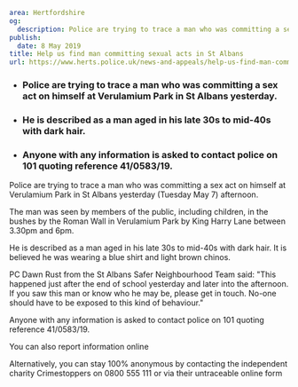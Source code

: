 ```yaml
area: Hertfordshire
og:
  description: Police are trying to trace a man who was committing a sex act on himself at Verulamium Park in St Albans yesterday (Tuesday May 7) afternoon.
publish:
  date: 8 May 2019
title: Help us find man committing sexual acts in St Albans
url: https://www.herts.police.uk/news-and-appeals/help-us-find-man-committing-sexual-acts-in-st-albans-0179f
```

* ### Police are trying to trace a man who was committing a sex act on himself at Verulamium Park in St Albans yesterday.

 * ### He is described as a man aged in his late 30s to mid-40s with dark hair.

 * ### Anyone with any information is asked to contact police on 101 quoting reference 41/0583/19.

Police are trying to trace a man who was committing a sex act on himself at Verulamium Park in St Albans yesterday (Tuesday May 7) afternoon.

The man was seen by members of the public, including children, in the bushes by the Roman Wall in Verulamium Park by King Harry Lane between 3.30pm and 6pm.

He is described as a man aged in his late 30s to mid-40s with dark hair. It is believed he was wearing a blue shirt and light brown chinos.

PC Dawn Rust from the St Albans Safer Neighbourhood Team said: "This happened just after the end of school yesterday and later into the afternoon. If you saw this man or know who he may be, please get in touch. No-one should have to be exposed to this kind of behaviour."

Anyone with any information is asked to contact police on 101 quoting reference 41/0583/19.

You can also report information online

Alternatively, you can stay 100% anonymous by contacting the independent charity Crimestoppers on 0800 555 111 or via their untraceable online form
